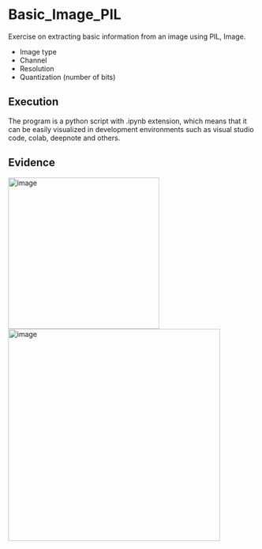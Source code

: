 # Basic_Image_PIL

Exercise on extracting basic information from an image using PIL, Image. 

* Image type
* Channel
* Resolution
* Quantization (number of bits)

## **Execution** 

The program is a python script with .ipynb extension, which means that it can be easily visualized in development environments such as visual studio code, colab, deepnote and others.

## **Evidence**

<img width="306" alt="image" src="https://github.com/LauEsGoAm372/Basic_Image_PIL/assets/110053206/6163e938-0448-426b-a76b-ab32bed663eb">

<br>
<img width="429" alt="image" src="https://github.com/LauEsGoAm372/Basic_Image_PIL/assets/110053206/fe22fa65-7f25-46d3-9834-7219ee087842">
